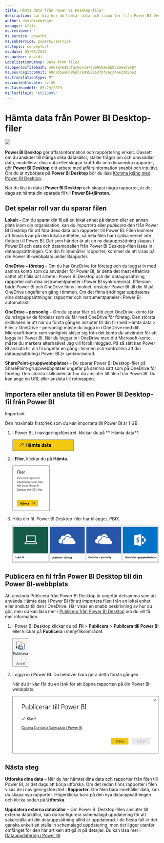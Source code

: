 ```yaml
---
title: Hämta data från Power BI Desktop-filer
description: Lär dig hur du hämtar data och rapporter från Power BI Desktop till Power BI
author: davidiseminger
manager: kfile
ms.reviewer: ''
ms.service: powerbi
ms.subservice: powerbi-service
ms.topic: conceptual
ms.date: 05/08/2019
ms.author: davidi
LocalizationGroup: Data from files
ms.openlocfilehash: 5e0ad4ed93fac06ace7c8e0569ebb0c2aeac9a87
ms.sourcegitcommit: 60dad5aa0d85db790553e537bf8ac34ee3289ba3
ms.translationtype: MT
ms.contentlocale: sv-SE
ms.lasthandoff: 05/29/2019
ms.locfileid: "65513099"
---
```

# <a name="get-data-from-power-bi-desktop-files"></a>Hämta data från Power BI Desktop-filer
![](media/service-desktop-files/pbid_file_icon.png)

**Power BI Desktop** gör affärsinformation och rapportering enkelt. Oavsett om du ansluter till många olika datakällor, ställer frågor om och omvandlar data, modellerar dina data eller skapar kraftfulla och dynamiska rapporter, gör **Power BI Desktop** ditt arbete med affärsinformation snabbt och intuitivt. Om du är nybörjare på **Power BI Desktop** bör du läsa [Komma igång med Power BI Desktop](desktop-getting-started.md).

När du läst in data i **Power BI Desktop** och skapat några rapporter, är det dags att hämta din sparade fil till **Power BI-tjänsten**.

## <a name="where-your-file-is-saved-makes-a-difference"></a>Det spelar roll var du sparar filen
**Lokalt** – Om du sparar din fil på en lokal enhet på datorn eller en annan plats inom din organisation, kan du *importera* eller *publicera* den från Power BI Desktop för att föra dess data och rapporter till Power BI. Filen kommer att finnas kvar på den lokala enheten, så hela filen har i själva verket inte flyttats till Power BI. Det som händer är att en ny datauppsättning skapas i Power BI och data och datamodellen från Power BI Desktop-filen läses in i datauppsättningen. Om din fil innehåller rapporter, kommer de att visas på din Power BI-webbplats under Rapporter.

**OneDrive – företag**  – Om du har OneDrive för företag och du loggar in med samma konto som du använder för Power BI, är detta det mest effektiva sättet att hålla ditt arbete i Power BI Desktop och din datauppsättning, rapporter och dina instrumentpaneler i Power BI synkroniserat. Eftersom både Power BI och OneDrive finns i molnet, *ansluter* Power BI till din fil på OneDrive ungefär en gång i timmen. Om det finns ändringar uppdateras dina datauppsättningar, rapporter och instrumentpaneler i Power BI automatiskt.

**OneDrive – personlig** – Om du sparar filer på ditt eget OneDrive-konto får du många av de fördelar som du får med OneDrive för företag. Den största skillnaden är att när du första gången ansluter till din fil (med Hämta data > Filer > OneDrive – personlig) måste du logga in i OneDrive med ditt Microsoft-konto som vanligtvis skiljer sig från det konto du använder för att logga in i Power BI. När du loggar in i OneDrive med ditt Microsoft-konto, måste du markera alternativet Jag vill förbli inloggad. På så sätt kan Power BI ansluta till din fil ungefär en gång i timmen och kontrollera att din datauppsättning i Power BI är synkroniserad.

**SharePoint-gruppwebbplatser** – Du sparar Power BI Desktop-filer på SharePoint-gruppwebbplatser ungefär på samma sätt som på OneDrive för företag. Den största skillnaden är hur du ansluter till filen från Power BI. Du kan ange en URL eller ansluta till rotmappen.

## <a name="import-or-connect-to-a-power-bi-desktop-file-from-power-bi"></a>Importera eller ansluta till en Power BI Desktop-fil från Power BI
>[!IMPORTANT]
>Den maximala filstorlek som du kan importera till Power BI är 1 GB.

1. I Power BI, i navigeringsfönstret, klickar du på ** Hämta data**.
   
   ![](media/service-desktop-files/pbid_get_data_button.png)
2. I **Filer**, klickar du på **Hämta**.
   
   ![](media/service-desktop-files/pbid_files_get.png)
3. Hitta din fil. Power BI Desktop-filer har tillägget .PBIX.
   
   ![](media/service-desktop-files/pbid_find_your_file.png)

## <a name="publish-a-file-from-power-bi-desktop-to-your-power-bi-site"></a>Publicera en fil från Power BI Desktop till din Power BI-webbplats
Att använda Publicera från Power BI Desktop är ungefär detsamma som att använda Hämta data i Power BI för att importera filen från en lokal enhet eller ansluta till den i OneDrive.  Här visas en snabb beskrivning av hur du gör, men du kan läsa mer i [Publicera från Power BI Desktop](desktop-upload-desktop-files.md) om du vill få mer information.

1. I Power BI Desktop klickar du på **Fil** > **Publicera** > **Publicera till Power BI** eller klickar på **Publicera** i menyfliksområdet.
   
   ![](media/service-desktop-files/pbid_publish.png)
2. Logga in i Power BI. Du behöver bara göra detta första gången.
   
   När du är klar får du en länk för att öppna rapporten på din Power BI-webbplats.
   
   ![](media/service-desktop-files/pbid_publishing.png)

## <a name="next-steps"></a>Nästa steg
**Utforska dina data** – När du har hämtat dina data och rapporter från filen till Power BI, är det dags att börja utforska. Om det redan finns rapporter i filen visas de i navigeringsfönstret i **Rapporter**. Om filen bara innehåller data, kan du skapa nya rapporter. Högerklicka bara på den nya datauppsättningen och klicka sedan på **Utforska**.

**Uppdatera externa datakällor** – Om Power BI Desktop-filen ansluter till externa datakällor, kan du konfigurera schemalagd uppdatering för att säkerställa att din datauppsättning alltid är uppdaterad. I de flesta fall är det ganska enkelt att ställa in schemalagd uppdatering, men det ligger utanför omfånget för den här artikeln att gå in på detaljer. Du kan läsa mer i [Datauppdatering i Power BI](refresh-data.md).

